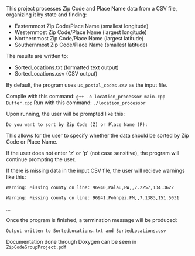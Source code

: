 This project processes Zip Code and Place Name data from a CSV file, organizing it by state and finding:
- Easternmost Zip Code/Place Name (smallest longitude)
- Westernmost Zip Code/Place Name (largest longitude)
- Northernmost Zip Code/Place Name (largest latitude)
- Southernmost Zip Code/Place Name (smallest latitude)

The results are written to:
- SortedLocations.txt (formatted text output)
- SortedLocations.csv (CSV output)

By default, the program uses `us_postal_codes.csv` as the input file.

Compile with this command:
`g++ -o location_processor main.cpp Buffer.cpp`
Run with this command:
`./location_processor`

Upon running, the user will be prompted like this:

`Do you want to sort by Zip Code (Z) or Place Name (P): `

This allows for the user to specify whether the data should be sorted by Zip Code or Place Name.

If the user does not enter 'z' or 'p' (not case sensitive), the program will continue prompting the user.

If there is missing data in the input CSV file, the user will recieve warnings like this:

`Warning: Missing county on line: 96940,Palau,PW,,7.2257,134.3622`

`Warning: Missing county on line: 96941,Pohnpei,FM,,7.1383,151.5031`

...

Once the program is finished, a termination message will be produced:

`Output written to SortedLocations.txt and SortedLocations.csv`

Documentation done through Doxygen can be seen in `ZipCodeGroupProject.pdf`